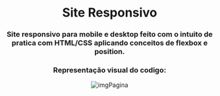 <div align="center">
    <h1>Site Responsivo</h1>
    <h3>Site responsivo para mobile e desktop feito com o intuito de pratica com HTML/CSS aplicando conceitos de flexbox e position.</h3>

   <h3>Representação visual do codigo:</h3>
   <img src="img/imgPagina.png" alt="imgPagina">

</div>
